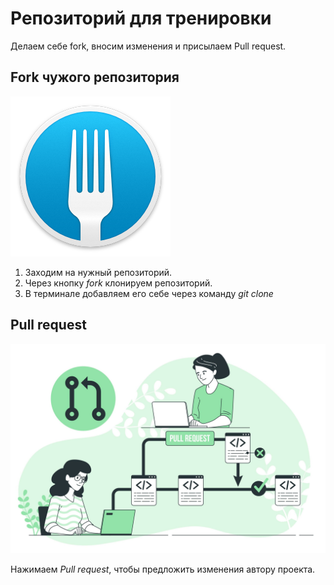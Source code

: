 # Репозиторий для тренировки

Делаем себе fork, вносим изменения и присылаем Pull request.
## Fork чужого репозитория

![Вилка](fork.png)

1. Заходим на нужный репозиторий.
2. Через кнопку *fork* клонируем репозиторий.
3. В терминале добавляем его себе через команду *git clone*

## **Pull request**
![pull request](pr.jpg)

Нажимаем *Pull request*, чтобы предложить изменения автору проекта. 
